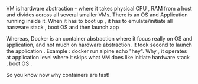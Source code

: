 VM is hardware abstraction - where it takes physical CPU , RAM from a host and divides across all several smaller VMs. There is an 
OS and Application running inside it. When it has to boot up , it has to emulate/initiate all harsware stack , boot OS and 
then launch app

Whereas, Docker is an container abstraction where it focus really on OS and application, and not much on hardware abstraction. 
It took second to launch the application . Example : docker run alpine echo "hey". Why , it operates at application level where 
it skips what VM does like initiate hardware stack , boot OS . 

So you know now why containers are fast!






